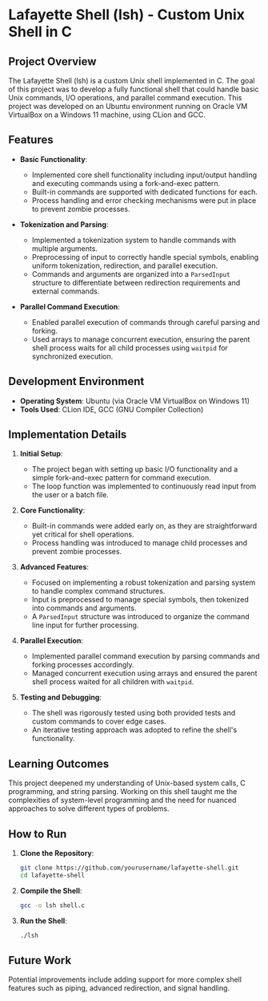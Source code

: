 
# Lafayette Shell (lsh) - Custom Unix Shell in C

## Project Overview
The Lafayette Shell (lsh) is a custom Unix shell implemented in C. The goal of this project was to develop a fully functional shell that could handle basic Unix commands, I/O operations, and parallel command execution. This project was developed on an Ubuntu environment running on Oracle VM VirtualBox on a Windows 11 machine, using CLion and GCC.

## Features
- **Basic Functionality**: 
  - Implemented core shell functionality including input/output handling and executing commands using a fork-and-exec pattern.
  - Built-in commands are supported with dedicated functions for each.
  - Process handling and error checking mechanisms were put in place to prevent zombie processes.
  
- **Tokenization and Parsing**:
  - Implemented a tokenization system to handle commands with multiple arguments.
  - Preprocessing of input to correctly handle special symbols, enabling uniform tokenization, redirection, and parallel execution.
  - Commands and arguments are organized into a `ParsedInput` structure to differentiate between redirection requirements and external commands.

- **Parallel Command Execution**:
  - Enabled parallel execution of commands through careful parsing and forking.
  - Used arrays to manage concurrent execution, ensuring the parent shell process waits for all child processes using `waitpid` for synchronized execution.

## Development Environment
- **Operating System**: Ubuntu (via Oracle VM VirtualBox on Windows 11)
- **Tools Used**: CLion IDE, GCC (GNU Compiler Collection)

## Implementation Details
1. **Initial Setup**:
   - The project began with setting up basic I/O functionality and a simple fork-and-exec pattern for command execution.
   - The loop function was implemented to continuously read input from the user or a batch file.
   
2. **Core Functionality**:
   - Built-in commands were added early on, as they are straightforward yet critical for shell operations.
   - Process handling was introduced to manage child processes and prevent zombie processes.
   
3. **Advanced Features**:
   - Focused on implementing a robust tokenization and parsing system to handle complex command structures.
   - Input is preprocessed to manage special symbols, then tokenized into commands and arguments.
   - A `ParsedInput` structure was introduced to organize the command line input for further processing.
   
4. **Parallel Execution**:
   - Implemented parallel command execution by parsing commands and forking processes accordingly.
   - Managed concurrent execution using arrays and ensured the parent shell process waited for all children with `waitpid`.
   
5. **Testing and Debugging**:
   - The shell was rigorously tested using both provided tests and custom commands to cover edge cases.
   - An iterative testing approach was adopted to refine the shell's functionality.

## Learning Outcomes
This project deepened my understanding of Unix-based system calls, C programming, and string parsing. Working on this shell taught me the complexities of system-level programming and the need for nuanced approaches to solve different types of problems.

## How to Run
1. **Clone the Repository**:
   ```bash
   git clone https://github.com/yourusername/lafayette-shell.git
   cd lafayette-shell
   ```
2. **Compile the Shell**:
   ```bash
   gcc -o lsh shell.c
   ```
3. **Run the Shell**:
   ```bash
   ./lsh
   ```

## Future Work
Potential improvements include adding support for more complex shell features such as piping, advanced redirection, and signal handling.
